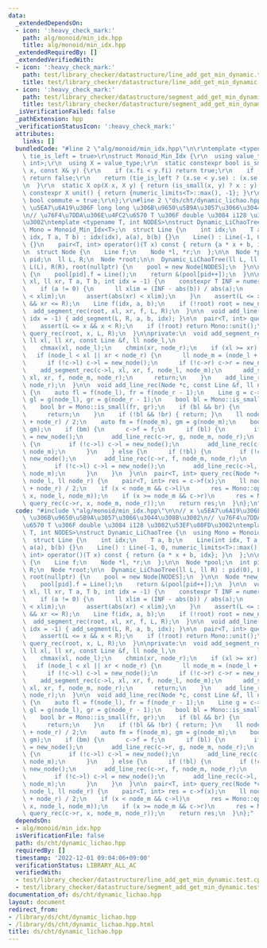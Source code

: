 ```yaml
---
data:
  _extendedDependsOn:
  - icon: ':heavy_check_mark:'
    path: alg/monoid/min_idx.hpp
    title: alg/monoid/min_idx.hpp
  _extendedRequiredBy: []
  _extendedVerifiedWith:
  - icon: ':heavy_check_mark:'
    path: test/library_checker/datastructure/line_add_get_min_dynamic.test.cpp
    title: test/library_checker/datastructure/line_add_get_min_dynamic.test.cpp
  - icon: ':heavy_check_mark:'
    path: test/library_checker/datastructure/segment_add_get_min_dynamic.test.cpp
    title: test/library_checker/datastructure/segment_add_get_min_dynamic.test.cpp
  _isVerificationFailed: false
  _pathExtension: hpp
  _verificationStatusIcon: ':heavy_check_mark:'
  attributes:
    links: []
  bundledCode: "#line 2 \"alg/monoid/min_idx.hpp\"\n\r\ntemplate <typename T, bool\
    \ tie_is_left = true>\r\nstruct Monoid_Min_Idx {\r\n  using value_type = pair<T,\
    \ int>;\r\n  using X = value_type;\r\n  static constexpr bool is_small(const X&\
    \ x, const X& y) {\r\n    if (x.fi < y.fi) return true;\r\n    if (x.fi > y.fi)\
    \ return false;\r\n    return (tie_is_left ? (x.se < y.se) : (x.se >= y.se));\r\
    \n  }\r\n  static X op(X x, X y) { return (is_small(x, y) ? x : y); }\r\n  static\
    \ constexpr X unit() { return {numeric_limits<T>::max(), -1}; }\r\n  static constexpr\
    \ bool commute = true;\r\n};\r\n#line 2 \"ds/cht/dynamic_lichao.hpp\"\n\n// x\
    \ \u5EA7\u6A19\u306F long long \u306B\u9650\u5B9A\u3057\u3066\u3044\u308B\u3002\
    \n// \u76F4\u7DDA\u306E\u4FC2\u6570 T \u306F double \u3084 i128 \u3082\u53EF\u80FD\
    \u3002\ntemplate <typename T, int NODES>\nstruct Dynamic_LiChaoTree {\n  using\
    \ Mono = Monoid_Min_Idx<T>;\n  struct Line {\n    int idx;\n    T a, b;\n    Line(int\
    \ idx, T a, T b) : idx(idx), a(a), b(b) {}\n    Line() : Line(-1, 0, numeric_limits<T>::max())\
    \ {}\n    pair<T, int> operator()(T x) const { return {a * x + b, idx}; }\n  };\n\
    \n  struct Node {\n    Line f;\n    Node *l, *r;\n  };\n\n  Node *pool;\n  int\
    \ pid;\n  ll L, R;\n  Node *root;\n\n  Dynamic_LiChaoTree(ll L, ll R) : pid(0),\
    \ L(L), R(R), root(nullptr) {\n    pool = new Node[NODES];\n  }\n\n  Node *new_node()\
    \ {\n    pool[pid].f = Line();\n    return &(pool[pid++]);\n  }\n\n  void add_segment(ll\
    \ xl, ll xr, T a, T b, int idx = -1) {\n    constexpr T INF = numeric_limits<T>::max();\n\
    \    if (a != 0) {\n      ll xlim = (INF - abs(b)) / abs(a);\n      assert(abs(xl)\
    \ < xlim);\n      assert(abs(xr) < xlim);\n    }\n    assert(L <= xl && xl < xr\
    \ && xr <= R);\n    Line f(idx, a, b);\n    if (!root) root = new_node();\n  \
    \  add_segment_rec(root, xl, xr, f, L, R);\n  }\n\n  void add_line(T a, T b, int\
    \ idx = -1) { add_segment(L, R, a, b, idx); }\n\n  pair<T, int> query(ll x) {\n\
    \    assert(L <= x && x < R);\n    if (!root) return Mono::unit();\n    return\
    \ query_rec(root, x, L, R);\n  }\n\nprivate:\n  void add_segment_rec(Node *c,\
    \ ll xl, ll xr, const Line &f, ll node_l,\n                       ll node_r) {\n\
    \    chmax(xl, node_l);\n    chmin(xr, node_r);\n    if (xl >= xr) return;\n \
    \   if (node_l < xl || xr < node_r) {\n      ll node_m = (node_l + node_r) / 2;\n\
    \      if (!c->l) c->l = new_node();\n      if (!c->r) c->r = new_node();\n  \
    \    add_segment_rec(c->l, xl, xr, f, node_l, node_m);\n      add_segment_rec(c->r,\
    \ xl, xr, f, node_m, node_r);\n      return;\n    }\n    add_line_rec(c, f, node_l,\
    \ node_r);\n  }\n\n  void add_line_rec(Node *c, const Line &f, ll node_l, ll node_r)\
    \ {\n    auto fl = f(node_l), fr = f(node_r - 1);\n    Line g = c->f;\n    auto\
    \ gl = g(node_l), gr = g(node_r - 1);\n    bool bl = Mono::is_small(fl, gl);\n\
    \    bool br = Mono::is_small(fr, gr);\n    if (bl && br) {\n      c->f = f;\n\
    \      return;\n    }\n    if (!bl && !br) { return; }\n    ll node_m = (node_l\
    \ + node_r) / 2;\n    auto fm = f(node_m), gm = g(node_m);\n    bool bm = Mono::is_small(fm,\
    \ gm);\n    if (bm) {\n      c->f = f;\n      if (bl) {\n        if (!c->r) c->r\
    \ = new_node();\n        add_line_rec(c->r, g, node_m, node_r);\n      } else\
    \ {\n        if (!c->l) c->l = new_node();\n        add_line_rec(c->l, g, node_l,\
    \ node_m);\n      }\n    } else {\n      if (!bl) {\n        if (!c->r) c->r =\
    \ new_node();\n        add_line_rec(c->r, f, node_m, node_r);\n      } else {\n\
    \        if (!c->l) c->l = new_node();\n        add_line_rec(c->l, f, node_l,\
    \ node_m);\n      }\n    }\n  }\n\n  pair<T, int> query_rec(Node *c, ll x, ll\
    \ node_l, ll node_r) {\n    pair<T, int> res = c->f(x);\n    ll node_m = (node_l\
    \ + node_r) / 2;\n    if (x < node_m && c->l)\n      res = Mono::op(res, query_rec(c->l,\
    \ x, node_l, node_m));\n    if (x >= node_m && c->r)\n      res = Mono::op(res,\
    \ query_rec(c->r, x, node_m, node_r));\n    return res;\n  }\n};\n"
  code: "#include \"alg/monoid/min_idx.hpp\"\n\n// x \u5EA7\u6A19\u306F long long\
    \ \u306B\u9650\u5B9A\u3057\u3066\u3044\u308B\u3002\n// \u76F4\u7DDA\u306E\u4FC2\
    \u6570 T \u306F double \u3084 i128 \u3082\u53EF\u80FD\u3002\ntemplate <typename\
    \ T, int NODES>\nstruct Dynamic_LiChaoTree {\n  using Mono = Monoid_Min_Idx<T>;\n\
    \  struct Line {\n    int idx;\n    T a, b;\n    Line(int idx, T a, T b) : idx(idx),\
    \ a(a), b(b) {}\n    Line() : Line(-1, 0, numeric_limits<T>::max()) {}\n    pair<T,\
    \ int> operator()(T x) const { return {a * x + b, idx}; }\n  };\n\n  struct Node\
    \ {\n    Line f;\n    Node *l, *r;\n  };\n\n  Node *pool;\n  int pid;\n  ll L,\
    \ R;\n  Node *root;\n\n  Dynamic_LiChaoTree(ll L, ll R) : pid(0), L(L), R(R),\
    \ root(nullptr) {\n    pool = new Node[NODES];\n  }\n\n  Node *new_node() {\n\
    \    pool[pid].f = Line();\n    return &(pool[pid++]);\n  }\n\n  void add_segment(ll\
    \ xl, ll xr, T a, T b, int idx = -1) {\n    constexpr T INF = numeric_limits<T>::max();\n\
    \    if (a != 0) {\n      ll xlim = (INF - abs(b)) / abs(a);\n      assert(abs(xl)\
    \ < xlim);\n      assert(abs(xr) < xlim);\n    }\n    assert(L <= xl && xl < xr\
    \ && xr <= R);\n    Line f(idx, a, b);\n    if (!root) root = new_node();\n  \
    \  add_segment_rec(root, xl, xr, f, L, R);\n  }\n\n  void add_line(T a, T b, int\
    \ idx = -1) { add_segment(L, R, a, b, idx); }\n\n  pair<T, int> query(ll x) {\n\
    \    assert(L <= x && x < R);\n    if (!root) return Mono::unit();\n    return\
    \ query_rec(root, x, L, R);\n  }\n\nprivate:\n  void add_segment_rec(Node *c,\
    \ ll xl, ll xr, const Line &f, ll node_l,\n                       ll node_r) {\n\
    \    chmax(xl, node_l);\n    chmin(xr, node_r);\n    if (xl >= xr) return;\n \
    \   if (node_l < xl || xr < node_r) {\n      ll node_m = (node_l + node_r) / 2;\n\
    \      if (!c->l) c->l = new_node();\n      if (!c->r) c->r = new_node();\n  \
    \    add_segment_rec(c->l, xl, xr, f, node_l, node_m);\n      add_segment_rec(c->r,\
    \ xl, xr, f, node_m, node_r);\n      return;\n    }\n    add_line_rec(c, f, node_l,\
    \ node_r);\n  }\n\n  void add_line_rec(Node *c, const Line &f, ll node_l, ll node_r)\
    \ {\n    auto fl = f(node_l), fr = f(node_r - 1);\n    Line g = c->f;\n    auto\
    \ gl = g(node_l), gr = g(node_r - 1);\n    bool bl = Mono::is_small(fl, gl);\n\
    \    bool br = Mono::is_small(fr, gr);\n    if (bl && br) {\n      c->f = f;\n\
    \      return;\n    }\n    if (!bl && !br) { return; }\n    ll node_m = (node_l\
    \ + node_r) / 2;\n    auto fm = f(node_m), gm = g(node_m);\n    bool bm = Mono::is_small(fm,\
    \ gm);\n    if (bm) {\n      c->f = f;\n      if (bl) {\n        if (!c->r) c->r\
    \ = new_node();\n        add_line_rec(c->r, g, node_m, node_r);\n      } else\
    \ {\n        if (!c->l) c->l = new_node();\n        add_line_rec(c->l, g, node_l,\
    \ node_m);\n      }\n    } else {\n      if (!bl) {\n        if (!c->r) c->r =\
    \ new_node();\n        add_line_rec(c->r, f, node_m, node_r);\n      } else {\n\
    \        if (!c->l) c->l = new_node();\n        add_line_rec(c->l, f, node_l,\
    \ node_m);\n      }\n    }\n  }\n\n  pair<T, int> query_rec(Node *c, ll x, ll\
    \ node_l, ll node_r) {\n    pair<T, int> res = c->f(x);\n    ll node_m = (node_l\
    \ + node_r) / 2;\n    if (x < node_m && c->l)\n      res = Mono::op(res, query_rec(c->l,\
    \ x, node_l, node_m));\n    if (x >= node_m && c->r)\n      res = Mono::op(res,\
    \ query_rec(c->r, x, node_m, node_r));\n    return res;\n  }\n};"
  dependsOn:
  - alg/monoid/min_idx.hpp
  isVerificationFile: false
  path: ds/cht/dynamic_lichao.hpp
  requiredBy: []
  timestamp: '2022-12-01 09:04:06+09:00'
  verificationStatus: LIBRARY_ALL_AC
  verifiedWith:
  - test/library_checker/datastructure/line_add_get_min_dynamic.test.cpp
  - test/library_checker/datastructure/segment_add_get_min_dynamic.test.cpp
documentation_of: ds/cht/dynamic_lichao.hpp
layout: document
redirect_from:
- /library/ds/cht/dynamic_lichao.hpp
- /library/ds/cht/dynamic_lichao.hpp.html
title: ds/cht/dynamic_lichao.hpp
---
```


